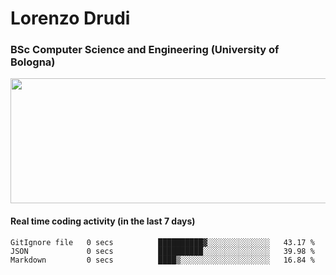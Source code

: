 # Lorenzo Drudi
### BSc Computer Science and Engineering (University of Bologna)

<img src="https://github-readme-stats.vercel.app/api?username=LorenzoDrudi&count_private=true&show_icons=true&theme=gruvbox" height=200px width=550px>

<!---Use wakatime plugins to track the coding time--->
#### Real time coding activity (in the last 7 days)
<!--START_SECTION:waka-->

```text
GitIgnore file   0 secs          ██████████▓░░░░░░░░░░░░░░   43.17 %
JSON             0 secs          ██████████░░░░░░░░░░░░░░░   39.98 %
Markdown         0 secs          ████▒░░░░░░░░░░░░░░░░░░░░   16.84 %
```

<!--END_SECTION:waka-->
